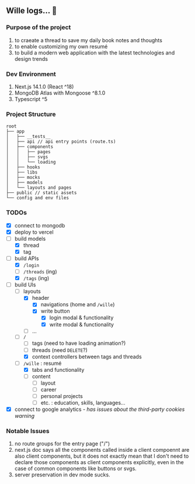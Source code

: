## Wille logs&hellip; 🍊

### Purpose of the project

1. to craeate a thread to save my daily book notes and thoughts
2. to enable customizing my own resumé
3. to build a modern web application with the latest technologies and design trends

### Dev Environment

1. Next.js 14.1.0 (React ^18)
2. MongoDB Atlas with Mongoose ^8.1.0
3. Typescript ^5

### Project Structure

```
root
├── app
│   ├── __tests__
│   ├── api // api entry points (route.ts)
│   ├── components
│   │   ├── pages
│   │   ├── svgs
│   │   └── loading
│   ├── hooks
│   ├── libs
│   ├── mocks
│   ├── models
│   └── layouts and pages
├── public // static assets
└── config and env files
```

### TODOs

- [x] connect to mongodb
- [x] deploy to vercel
- [ ] build models
  - [x] thread
  - [x] tag
- [ ] build APIs
  - [x] `/login`
  - [ ] `/threads` (ing)
  - [x] `/tags` (ing)
- [ ] build UIs
  - [ ] layouts
    - [x] header
      - [x] navigations (home and `/wille`)
      - [x] write button
        - [x] login modal & functionality
        - [x] write modal & functionality
    - [ ] ...
  - [ ] `/`
    - [ ] tags (need to have loading animation?)
    - [ ] threads (need `DELETE`?)
    - [x] context controllers between tags and threads
  - [ ] `/wille` : resumé
    - [x] tabs and functionality
    - [ ] content
      - [ ] layout
      - [ ] career
      - [ ] personal projects
      - [ ] etc. : education, skills, languages...
- [x] connect to google analytics - _has issues about the third-party cookies warning_

### Notable Issues

1. no route groups for the entry page ("/")
2. next.js doc says all the components called inside a client compoennt are also client components, but it does not exactly mean that I don't need to declare those components as client components explicitly, even in the case of common components like buttons or svgs.
3. server preservation in dev mode sucks.
